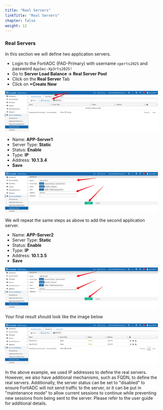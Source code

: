 ```yaml
---
title: "Real Servers"
linkTitle: "Real Servers"
chapter: false
weight: 12
---
```


### **Real Servers**

In this section we will define two application servers. 
- Login to the FortiADC (FAD-Primary) with username ```xperts2025``` and password ```AppSec-Xp3rts2025!```
- Go to **Server Load Balance → Real Server Pool**
- Click on the **Real Server** Tab 
- Click on **+Create New**

![](fad-real-server.png)

- Name: **APP-Server1**
- Server Type: **Static**
- Status: **Enable**
- Type: **IP**
- Address: **10.1.3.4**
- **Save**

![](fad-appserver1.png)

We will repeat the same steps as above to add the second application server. 

- Name: **APP-Server2**
- Server Type: **Static**
- Status: **Enable**
- Type: **IP**
- Address: **10.1.3.5**
- **Save**

![](fad-appserver2.png)

Your final result should look like the image below 

![](fad-real-servers.png)

In the above example, we used IP addresses to define the real servers. However, we also have additional mechanisms, such as FQDN, to define the real servers. Additionally, the server status can be set to "disabled" to ensure FortiADC will not send traffic to the server, or it can be put in "maintenance mode" to allow current sessions to continue while preventing new sessions from being sent to the server. Please refer to the user guide for additional details.